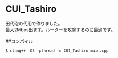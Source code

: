 # CUI_Tashiro

田代砲の代用で作りました。<br>
最大2Mbps出ます。ルーターを攻撃するのに最適です。<br>
<br>
##コンパイル
```
$ clang++ -O3 -pthread -o CUI_Tashiro main.cpp
```
